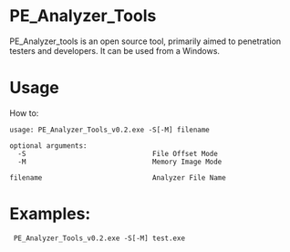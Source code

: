 # PE_Analyzer_Tools
PE_Analyzer_tools is an open source tool, primarily aimed to penetration testers and developers. It can be used from a Windows.

# Usage
How to:

```
usage: PE_Analyzer_Tools_v0.2.exe -S[-M] filename

optional arguments:
  -S                               File Offset Mode
  -M                               Memory Image Mode
  
filename                           Analyzer File Name

```                   

# Examples:

```
 PE_Analyzer_Tools_v0.2.exe -S[-M] test.exe
```
